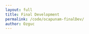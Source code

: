 ```yaml
---
layout: full
title: Final Development
permalink: /code/ocapunam-finalDev/
author: Ozguc
---
```



<canvas id="Boids" width="640" height="640" style="position: absolute; left: 0; top: 0;"></canvas>

<script deferred type="module">


import * as T from '../lib/module.js'

import OzRenderer from '../ocapunam/OzRenderer-finalDev.js'
import BoidsRenderer from '../ocapunam/BoidsRenderer.js'

// a rate of rotation and delta time
let rate = 3, dt = 0

// a "terrain" and a "thing", our object containers
let terrain = new T.Object3D(), lights = new T.Object3D()

let subDiv = 512

let ground = new T.Mesh(
    new T.PlaneGeometry(1e4,1e4,subDiv,subDiv),
    new T.MeshPhongMaterial({ color: 0xAAAAAA }))
    ground.rotation.set(-Math.PI/2,0,0)
    ground.castShadow = true
    ground.receiveShadow = true
    terrain.add(ground)

let hemiLight = new T.HemisphereLight( 0xffffff, 0xffffff, 0.3 );
    hemiLight.color.setHSL( 0.6, 1, 0.6 );
    hemiLight.position.set( 0, 50, 0 );
    lights.add( hemiLight );
let hemiLightHelper = new T.HemisphereLightHelper( hemiLight, 10 );
    //lights.add( hemiLightHelper );
                
let dirLight = new T.DirectionalLight( 0xffffff, .5 );
    dirLight.color.setHSL( 0.1, 1, 0.95 );
    dirLight.position.set( -1, 1.75, 1 );
    dirLight.position.multiplyScalar( 30 );
    lights.add( dirLight );
    dirLight.castShadow = true;
    dirLight.shadow.mapSize.width = 2048;
    dirLight.shadow.mapSize.height = 2048;
var d = 50;
    dirLight.shadow.camera.left = -d;
    dirLight.shadow.camera.right = d;
    dirLight.shadow.camera.top = d;
    dirLight.shadow.camera.bottom = -d;
    dirLight.shadow.camera.far = 3500;
    dirLight.shadow.bias = -0.0001;
let dirLightHeper = new T.DirectionalLightHelper( dirLight, 10 ) 
    //lights.add( dirLightHeper );

function update(time) {
    dt += time
    let curBoids = boids.swarm.boids
    if(curBoids != undefined){
        for (var i = 0; i < curBoids.length; i++) {
            let tempVert = Math.floor(curBoids[i].x)*subDiv + Math.floor(curBoids[i].y)
            ground.geometry.vertices[tempVert].z += 5
        }
    }
    // ground.geometry.vertices[100].z += 1*time
    ground.geometry.verticesNeedUpdate = true
}

let boids = new BoidsRenderer({
    boidCount: 10,
    width: subDiv,
    height: subDiv,
    update: (dt) => update(dt),
})

boids.init()



let renderer = new OzRenderer({
    position: { x: 0, y: 10, z: 15 },
    update: (t) => update(t),
    })



renderer.add(terrain, lights)

function getRandomInt(min, max) {
    return Math.floor(Math.random() * (max - min + 1)) + min;
}
 


</script>

